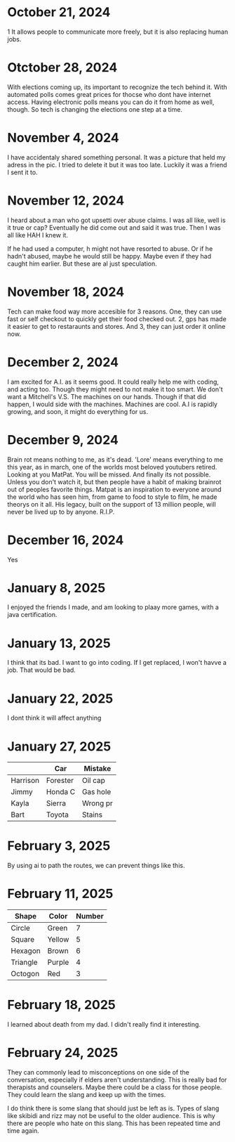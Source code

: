 # October 21, 2024
1 It allows people to communicate more freely, but it is also replacing human jobs.
# Otctober 28, 2024
With elections coming up, its important to recognize the tech behind it. With automated polls comes great prices for thocse who dont have internet access. Having electronic polls means you can do it from home as well, though. So tech is changing the elections one step at a time.
# November 4, 2024
I have accidentaly shared something personal. It was a picture that held my adress in the pic. I tried to delete it but it was too late. Luckily it was a friend I sent it to.
# November 12, 2024
I heard about a man who got upsetti over abuse claims. I was all like, well is it true or cap? 
Eventually he did come out and said it was true. Then I was all like HAH I knew it. 

If he had used a computer, h might not have resorted to abuse. Or if he hadn't abused, maybe he would still be happy. Maybe even if they had caught him earlier. But these are al just speculation.
# November 18, 2024
Tech can make food way more accesible for 3 reasons. One, they can use fast or self checkout to quickly get their food checked out. 2, gps has made it easier to get to restaraunts and stores. And 3, they can just order it online now.
# December 2, 2024
I am excited for A.I. as it seems good. It could really help me with coding, and acting too. Though they might need to not make it too smart. We don't want a Mitchell's V.S. The machines on our hands. Though if that did happen, I would side with the machines. Machines are cool. A.I is rapidly growing, and soon, it might do everything for us.
# December 9, 2024
Brain rot means nothing to me, as it's dead. 'Lore' means everything to me this year, as in march, one of the worlds most beloved youtubers retired. Looking at you MatPat. You will be missed. And finally its not possible. Unless you don't watch it, but then people have a habit of making brainrot out of peoples favorite things. Matpat is an inspiration to everyone around the world who has seen him, from game to food to style to film, he made theorys on it all. His legacy, built on the support of 13 million people, will never be lived up to by anyone. R.I.P.
# December 16, 2024
Yes
# January 8, 2025
I enjoyed the friends I made, and am looking to plaay more games, with a java certification.
# January 13, 2025
I think that its bad. I want to go into coding. If I get replaced, I won't havve a job. That would be bad.
# January 22, 2025
I dont think it will affect anything
# January 27, 2025
|        |   Car   | Mistake |
|--------|---------|---------|
|Harrison| Forester| Oil cap |
|Jimmy   |Honda C  |Gas hole |
| Kayla  | Sierra  |Wrong pr |
| Bart   |  Toyota |Stains   |
# February 3, 2025
By using ai to path the routes, we can prevent things like this.
# February 11, 2025
| Shape  |  Color  |  Number |
|--------|---------|---------|
| Circle |  Green  |    7    |
|Square  | Yellow  |    5    |
|Hexagon |  Brown  |    6    |
|Triangle|  Purple |    4    |
| Octogon|   Red   |    3    |
# February 18, 2025
I learned about death from my dad. I didn't really find it interesting.
# February 24, 2025
  They can commonly lead to misconceptions on one side of the conversation, especially if elders aren't understanding. This is really bad for therapists and counselers. Maybe there could be a class for those people. They could learn the slang and keep up with the times.

  I do think there is some slang that should just be left as is. Types of slang like skibidi and rizz may not be useful to the older audience. This is why there are people who hate on this slang. This has been repeated time and time again.
